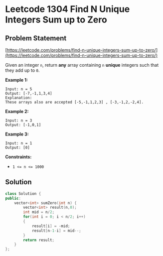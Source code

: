 # Leetcode 1304 Find N Unique Integers Sum up to Zero

## Problem Statement

[https://leetcode.com/problems/find-n-unique-integers-sum-up-to-zero/](https://leetcode.com/problems/find-n-unique-integers-sum-up-to-zero/)

Given an integer `n`, return **any** array containing `n` **unique** integers such that they add up to `0`.

**Example 1:**

```text
Input: n = 5
Output: [-7,-1,1,3,4]
Explanation: 
These arrays also are accepted [-5,-1,1,2,3] , [-3,-1,2,-2,4].
```

**Example 2:**

```text
Input: n = 3
Output: [-1,0,1]
```

**Example 3:**

```text
Input: n = 1
Output: [0]
```

**Constraints:**

* `1 <= n <= 1000`

## Solution

```cpp
class Solution {
public:
    vector<int> sumZero(int n) {
        vector<int> result(n,0);
        int mid = n/2;
        for(int i = 0; i < n/2; i++)
        {
            result[i] = -mid;
            result[n-1-i] = mid--;
        }
        return result;
    }
};
```

